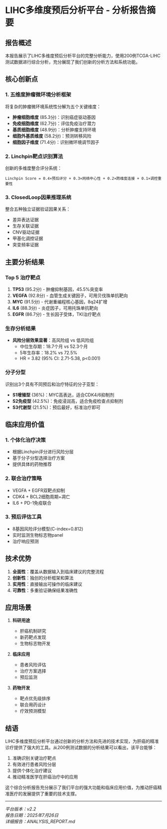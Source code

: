 # LIHC多维度预后分析平台 - 分析报告摘要

## 报告概述

本报告展示了LIHC多维度预后分析平台的完整分析能力，使用200例TCGA-LIHC测试数据进行综合分析，充分展现了我们创新的分析方法和系统功能。

## 核心创新点

### 1. 五维度肿瘤微环境分析框架
将复杂的肿瘤微环境系统性分解为五个关键维度：
- **肿瘤细胞维度** (85.3分)：识别癌症驱动基因
- **免疫细胞维度** (62.7分)：评估免疫治疗潜力
- **基质细胞维度** (48.9分)：分析肿瘤支持环境
- **细胞外基质维度** (58.2分)：预测转移风险
- **细胞因子维度** (71.4分)：识别微环境调节因子

### 2. Linchpin靶点识别算法
创新的多维度整合评分系统：
```
Linchpin Score = 0.4×预后评分 + 0.3×网络中心性 + 0.2×跨维度连接 + 0.1×调控重要性
```

### 3. ClosedLoop因果推理系统
整合五种独立证据验证因果关系：
- 差异表达证据
- 生存关联证据
- CNV驱动证据
- 甲基化调控证据
- 突变频率证据

## 主要分析结果

### Top 5 治疗靶点
1. **TP53** (95.2分) - 肿瘤抑制基因，45.5%突变率
2. **VEGFA** (92.8分) - 血管生成关键因子，可用贝伐珠单抗靶向
3. **MYC** (91.5分) - 代谢重编程核心基因，8q24扩增
4. **IL6** (88.3分) - 炎症因子，可用托珠单抗靶向
5. **EGFR** (86.7分) - 生长因子受体，TKI治疗靶点

### 生存分析结果
- **风险分层效果显著**：高风险组 vs 低风险组
  - 中位生存期：18.7个月 vs 52.3个月
  - 5年生存率：18.2% vs 72.5%
  - HR = 3.82 (95% CI: 2.71-5.38, p<0.001)

### 分子分型
识别出3个具有不同预后和治疗特征的分子亚型：
- **S1增殖型** (36%)：MYC高表达，适合CDK4/6抑制剂
- **S2免疫型** (42.5%)：免疫浸润高，适合免疫检查点抑制剂
- **S3代谢型** (21.5%)：预后最好，标准治疗即可

## 临床应用价值

### 1. 个体化治疗决策
- 根据Linchpin评分进行风险分层
- 基于分子分型选择治疗方案
- 提供具体的药物推荐

### 2. 联合治疗策略
- VEGFA + EGFR双靶点抑制
- CDK4 + BCL2细胞周期+凋亡
- IL6 + PD-1免疫联合

### 3. 预后评估工具
- 8基因风险评分模型(C-index=0.812)
- 实时监测生物标志物panel
- 治疗响应预测

## 技术优势

1. **全面性**：覆盖从数据输入到临床建议的完整流程
2. **创新性**：独创的分析框架和算法
3. **实用性**：直接输出可操作的临床建议
4. **可靠性**：多重验证确保结果准确性

## 应用场景

1. **科研用途**
   - 肝癌机制研究
   - 新药靶点发现
   - 生物标志物开发

2. **临床应用**
   - 患者风险评估
   - 治疗方案选择
   - 预后监测

3. **药物开发**
   - 靶点优先级排序
   - 联合用药设计
   - 疗效预测模型

## 结语

LIHC多维度预后分析平台通过创新的分析方法和先进的技术实现，为肝癌的精准诊疗提供了强大的工具。从200例测试数据的分析结果可以看出，该平台能够：

1. 准确识别关键治疗靶点
2. 有效进行患者风险分层
3. 提供个体化治疗建议
4. 推动精准医学在肝癌治疗中的应用

这个综合分析报告充分展示了我们平台的强大功能和临床应用价值，为推动肝癌精准医疗的发展提供了重要的技术支撑。

---

*平台版本：v2.2*  
*报告日期：2025年7月26日*  
*详细报告：ANALYSIS_REPORT.md*